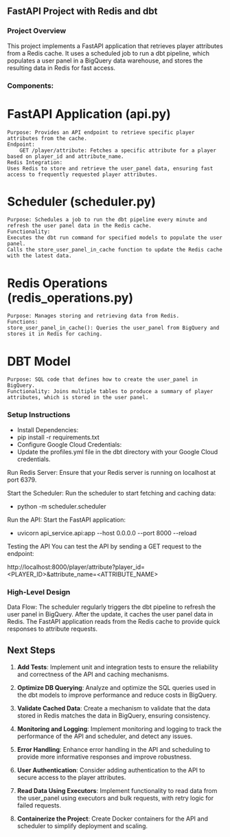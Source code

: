 ## FastAPI Project with Redis and dbt

### Project Overview
This project implements a FastAPI application that retrieves player attributes from a Redis cache. 
It uses a scheduled job to run a dbt pipeline, which populates a user panel in a BigQuery data warehouse, and stores the resulting data in Redis for fast access.
 
### Components:

# FastAPI Application (api.py)
    Purpose: Provides an API endpoint to retrieve specific player attributes from the cache.
    Endpoint:
        GET /player/attribute: Fetches a specific attribute for a player based on player_id and attribute_name.
    Redis Integration:
    Uses Redis to store and retrieve the user_panel data, ensuring fast access to frequently requested player attributes.
# Scheduler (scheduler.py)
    Purpose: Schedules a job to run the dbt pipeline every minute and refresh the user panel data in the Redis cache.
    Functionality:
    Executes the dbt run command for specified models to populate the user panel.
    Calls the store_user_panel_in_cache function to update the Redis cache with the latest data.
# Redis Operations (redis_operations.py)
    Purpose: Manages storing and retrieving data from Redis.
    Functions:
    store_user_panel_in_cache(): Queries the user_panel from BigQuery and stores it in Redis for caching.
# DBT Model 
    Purpose: SQL code that defines how to create the user_panel in BigQuery.
    Functionality: Joins multiple tables to produce a summary of player attributes, which is stored in the user panel.

### Setup Instructions
- Install Dependencies:
- pip install -r requirements.txt
- Configure Google Cloud Credentials: 
- Update the profiles.yml file in the dbt directory with your Google Cloud credentials.

Run Redis Server: Ensure that your Redis server is running on localhost at port 6379.

Start the Scheduler: Run the scheduler to start fetching and caching data:
- python -m scheduler.scheduler

Run the API: Start the FastAPI application:
- uvicorn api_service.api:app --host 0.0.0.0 --port 8000 --reload

Testing the API
You can test the API by sending a GET request to the endpoint:

http://localhost:8000/player/attribute?player_id=<PLAYER_ID>&attribute_name=<ATTRIBUTE_NAME>

### High-Level Design

Data Flow: The scheduler regularly triggers the dbt pipeline to refresh the user panel in BigQuery. After the update, it caches the user panel data in Redis. The FastAPI application reads from the Redis cache to provide quick responses to attribute requests.

## Next Steps

1. **Add Tests**: Implement unit and integration tests to ensure the reliability and correctness of the API and caching mechanisms.

2. **Optimize DB Querying**: Analyze and optimize the SQL queries used in the dbt models to improve performance and reduce costs in BigQuery.

3. **Validate Cached Data**: Create a mechanism to validate that the data stored in Redis matches the data in BigQuery, ensuring consistency.

4. **Monitoring and Logging**: Implement monitoring and logging to track the performance of the API and scheduler, and detect any issues.

5. **Error Handling**: Enhance error handling in the API and scheduling to provide more informative responses and improve robustness.

6. **User Authentication**: Consider adding authentication to the API to secure access to the player attributes.

7. **Read Data Using Executors**: Implement functionality to read data from the user_panel using executors and bulk requests, with retry logic for failed requests.

8. **Containerize the Project**: Create Docker containers for the API and scheduler to simplify deployment and scaling.